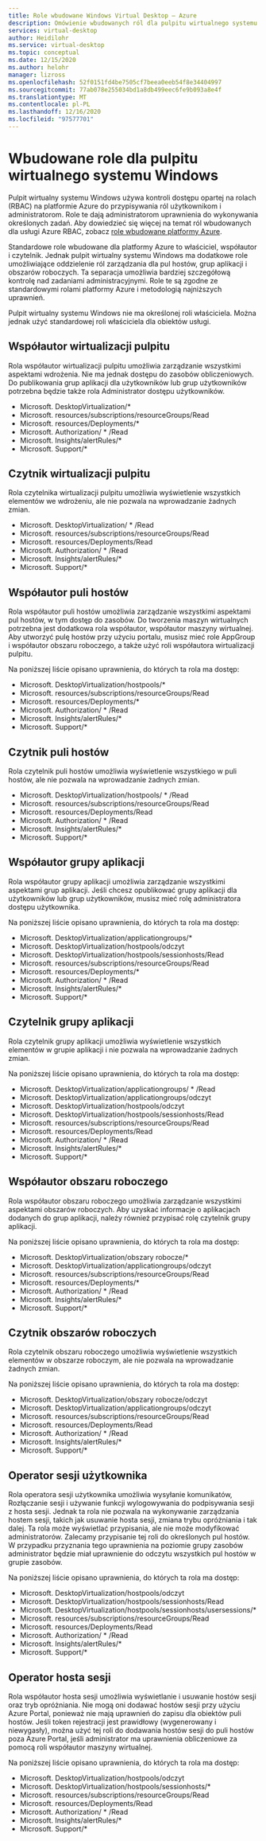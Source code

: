 ```yaml
---
title: Role wbudowane Windows Virtual Desktop — Azure
description: Omówienie wbudowanych ról dla pulpitu wirtualnego systemu Windows dostępnego dla usługi Azure RBAC.
services: virtual-desktop
author: Heidilohr
ms.service: virtual-desktop
ms.topic: conceptual
ms.date: 12/15/2020
ms.author: helohr
manager: lizross
ms.openlocfilehash: 52f0151fd4be7505cf7beea0eeb54f8e34404997
ms.sourcegitcommit: 77ab078e255034bd1a8db499eec6fe9b093a8e4f
ms.translationtype: MT
ms.contentlocale: pl-PL
ms.lasthandoff: 12/16/2020
ms.locfileid: "97577701"
---
```

# <a name="built-in-roles-for-windows-virtual-desktop"></a>Wbudowane role dla pulpitu wirtualnego systemu Windows

Pulpit wirtualny systemu Windows używa kontroli dostępu opartej na rolach (RBAC) na platformie Azure do przypisywania ról użytkownikom i administratorom. Role te dają administratorom uprawnienia do wykonywania określonych zadań. Aby dowiedzieć się więcej na temat ról wbudowanych dla usługi Azure RBAC, zobacz [role wbudowane platformy Azure](../role-based-access-control/built-in-roles.md).

Standardowe role wbudowane dla platformy Azure to właściciel, współautor i czytelnik. Jednak pulpit wirtualny systemu Windows ma dodatkowe role umożliwiające oddzielenie ról zarządzania dla pul hostów, grup aplikacji i obszarów roboczych. Ta separacja umożliwia bardziej szczegółową kontrolę nad zadaniami administracyjnymi. Role te są zgodne ze standardowymi rolami platformy Azure i metodologią najniższych uprawnień.

Pulpit wirtualny systemu Windows nie ma określonej roli właściciela. Można jednak użyć standardowej roli właściciela dla obiektów usługi.

## <a name="desktop-virtualization-contributor"></a>Współautor wirtualizacji pulpitu

Rola współautor wirtualizacji pulpitu umożliwia zarządzanie wszystkimi aspektami wdrożenia. Nie ma jednak dostępu do zasobów obliczeniowych. Do publikowania grup aplikacji dla użytkowników lub grup użytkowników potrzebna będzie także rola Administrator dostępu użytkowników.


- Microsoft. DesktopVirtualization/\* 
- Microsoft. resources/subscriptions/resourceGroups/Read
- Microsoft. resources/Deployments/\*
- Microsoft. Authorization/ \* /Read
- Microsoft. Insights/alertRules/\*
- Microsoft. Support/\*

## <a name="desktop-virtualization-reader"></a>Czytnik wirtualizacji pulpitu

Rola czytelnika wirtualizacji pulpitu umożliwia wyświetlenie wszystkich elementów we wdrożeniu, ale nie pozwala na wprowadzanie żadnych zmian.

- Microsoft. DesktopVirtualization/ \* /Read
- Microsoft. resources/subscriptions/resourceGroups/Read
- Microsoft. resources/Deployments/Read
- Microsoft. Authorization/ \* /Read
- Microsoft. Insights/alertRules/\*
- Microsoft. Support/\*

## <a name="host-pool-contributor"></a>Współautor puli hostów

Rola współautor puli hostów umożliwia zarządzanie wszystkimi aspektami pul hostów, w tym dostęp do zasobów. Do tworzenia maszyn wirtualnych potrzebna jest dodatkowa rola współautor, współautor maszyny wirtualnej. Aby utworzyć pulę hostów przy użyciu portalu, musisz mieć role AppGroup i współautor obszaru roboczego, a także użyć roli współautora wirtualizacji pulpitu.

Na poniższej liście opisano uprawnienia, do których ta rola ma dostęp:

- Microsoft. DesktopVirtualization/hostpools/\*
- Microsoft. resources/subscriptions/resourceGroups/Read
- Microsoft. resources/Deployments/\*
- Microsoft. Authorization/ \* /Read
- Microsoft. Insights/alertRules/\*
- Microsoft. Support/\*

## <a name="host-pool-reader"></a>Czytnik puli hostów

Rola czytelnik puli hostów umożliwia wyświetlenie wszystkiego w puli hostów, ale nie pozwala na wprowadzanie żadnych zmian.

- Microsoft. DesktopVirtualization/hostpools/ \* /Read
- Microsoft. resources/subscriptions/resourceGroups/Read
- Microsoft. resources/Deployments/Read
- Microsoft. Authorization/ \* /Read
- Microsoft. Insights/alertRules/\*
- Microsoft. Support/\*

## <a name="application-group-contributor"></a>Współautor grupy aplikacji

Rola współautor grupy aplikacji umożliwia zarządzanie wszystkimi aspektami grup aplikacji. Jeśli chcesz opublikować grupy aplikacji dla użytkowników lub grup użytkowników, musisz mieć rolę administratora dostępu użytkownika.

Na poniższej liście opisano uprawnienia, do których ta rola ma dostęp:

- Microsoft. DesktopVirtualization/applicationgroups/\*
- Microsoft. DesktopVirtualization/hostpools/odczyt
- Microsoft. DesktopVirtualization/hostpools/sessionhosts/Read
- Microsoft. resources/subscriptions/resourceGroups/Read
- Microsoft. resources/Deployments/\*
- Microsoft. Authorization/ \* /Read
- Microsoft. Insights/alertRules/\*
- Microsoft. Support/\*

## <a name="application-group-reader"></a>Czytelnik grupy aplikacji

Rola czytelnik grupy aplikacji umożliwia wyświetlenie wszystkich elementów w grupie aplikacji i nie pozwala na wprowadzanie żadnych zmian.

Na poniższej liście opisano uprawnienia, do których ta rola ma dostęp:

- Microsoft. DesktopVirtualization/applicationgroups/ \* /Read
- Microsoft. DesktopVirtualization/applicationgroups/odczyt
- Microsoft. DesktopVirtualization/hostpools/odczyt
- Microsoft. DesktopVirtualization/hostpools/sessionhosts/Read
- Microsoft. resources/subscriptions/resourceGroups/Read
- Microsoft. resources/Deployments/Read
- Microsoft. Authorization/ \* /Read
- Microsoft. Insights/alertRules/\*
- Microsoft. Support/\*

## <a name="workspace-contributor"></a>Współautor obszaru roboczego

Rola współautor obszaru roboczego umożliwia zarządzanie wszystkimi aspektami obszarów roboczych. Aby uzyskać informacje o aplikacjach dodanych do grup aplikacji, należy również przypisać rolę czytelnik grupy aplikacji.

Na poniższej liście opisano uprawnienia, do których ta rola ma dostęp:

- Microsoft. DesktopVirtualization/obszary robocze/\*
- Microsoft. DesktopVirtualization/applicationgroups/odczyt
- Microsoft. resources/subscriptions/resourceGroups/Read
- Microsoft. resources/Deployments/\*
- Microsoft. Authorization/ \* /Read
- Microsoft. Insights/alertRules/\*
- Microsoft. Support/\*

## <a name="workspace-reader"></a>Czytnik obszarów roboczych

Rola czytelnik obszaru roboczego umożliwia wyświetlenie wszystkich elementów w obszarze roboczym, ale nie pozwala na wprowadzanie żadnych zmian.

Na poniższej liście opisano uprawnienia, do których ta rola ma dostęp:

- Microsoft. DesktopVirtualization/obszary robocze/odczyt
- Microsoft. DesktopVirtualization/applicationgroups/odczyt
- Microsoft. resources/subscriptions/resourceGroups/Read
- Microsoft. resources/Deployments/Read
- Microsoft. Authorization/ \* /Read
- Microsoft. Insights/alertRules/\*
- Microsoft. Support/\*

## <a name="user-session-operator"></a>Operator sesji użytkownika

Rola operatora sesji użytkownika umożliwia wysyłanie komunikatów, Rozłączanie sesji i używanie funkcji wylogowywania do podpisywania sesji z hosta sesji. Jednak ta rola nie pozwala na wykonywanie zarządzania hostem sesji, takich jak usuwanie hosta sesji, zmiana trybu opróżniania i tak dalej. Ta rola może wyświetlać przypisania, ale nie może modyfikować administratorów. Zalecamy przypisanie tej roli do określonych pul hostów. W przypadku przyznania tego uprawnienia na poziomie grupy zasobów administrator będzie miał uprawnienie do odczytu wszystkich pul hostów w grupie zasobów.

Na poniższej liście opisano uprawnienia, do których ta rola ma dostęp:

- Microsoft. DesktopVirtualization/hostpools/odczyt
- Microsoft. DesktopVirtualization/hostpools/sessionhosts/Read
- Microsoft. DesktopVirtualization/hostpools/sessionhosts/usersessions/\*
- Microsoft. resources/subscriptions/resourceGroups/Read
- Microsoft. resources/Deployments/Read
- Microsoft. Authorization/ \* /Read
- Microsoft. Insights/alertRules/\*
- Microsoft. Support/\*

## <a name="session-host-operator"></a>Operator hosta sesji

Rola współautor hosta sesji umożliwia wyświetlanie i usuwanie hostów sesji oraz tryb opróżniania. Nie mogą oni dodawać hostów sesji przy użyciu Azure Portal, ponieważ nie mają uprawnień do zapisu dla obiektów puli hostów. Jeśli token rejestracji jest prawidłowy (wygenerowany i niewygasły), można użyć tej roli do dodawania hostów sesji do puli hostów poza Azure Portal, jeśli administrator ma uprawnienia obliczeniowe za pomocą roli współautor maszyny wirtualnej.

Na poniższej liście opisano uprawnienia, do których ta rola ma dostęp:

- Microsoft. DesktopVirtualization/hostpools/odczyt
- Microsoft. DesktopVirtualization/hostpools/sessionhosts/\*
- Microsoft. resources/subscriptions/resourceGroups/Read
- Microsoft. resources/Deployments/Read
- Microsoft. Authorization/ \* /Read
- Microsoft. Insights/alertRules/\*
- Microsoft. Support/\*
